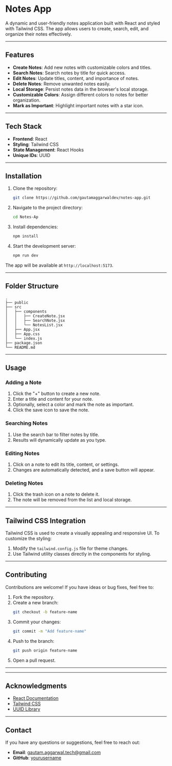# Notes App

A dynamic and user-friendly notes application built with React and styled with Tailwind CSS. The app allows users to create, search, edit, and organize their notes effectively.

---

## Features

- **Create Notes**: Add new notes with customizable colors and titles.
- **Search Notes**: Search notes by title for quick access.
- **Edit Notes**: Update titles, content, and importance of notes.
- **Delete Notes**: Remove unwanted notes easily.
- **Local Storage**: Persist notes data in the browser's local storage.
- **Customizable Colors**: Assign different colors to notes for better organization.
- **Mark as Important**: Highlight important notes with a star icon.

---

## Tech Stack

- **Frontend**: React
- **Styling**: Tailwind CSS
- **State Management**: React Hooks
- **Unique IDs**: UUID

---

## Installation

1. Clone the repository:
   ```bash
   git clone https://github.com/gautamaggarwaldev/notes-app.git
   ```

2. Navigate to the project directory:
   ```bash
   cd Notes-Ap
   ```

3. Install dependencies:
   ```bash
   npm install
   ```

4. Start the development server:
   ```bash
   npm run dev
   ```

The app will be available at `http://localhost:5173`.

---

## Folder Structure

```
.
├── public
├── src
│   ├── components
│   │   ├── CreateNote.jsx
│   │   ├── SearchNote.jsx
│   │   └── NotesList.jsx
│   ├── App.jsx
│   ├── App.css
│   └── index.js
├── package.json
└── README.md
```

---

## Usage

### Adding a Note
1. Click the "+" button to create a new note.
2. Enter a title and content for your note.
3. Optionally, select a color and mark the note as important.
4. Click the save icon to save the note.

### Searching Notes
1. Use the search bar to filter notes by title.
2. Results will dynamically update as you type.

### Editing Notes
1. Click on a note to edit its title, content, or settings.
2. Changes are automatically detected, and a save button will appear.

### Deleting Notes
1. Click the trash icon on a note to delete it.
2. The note will be removed from the list and local storage.

---

## Tailwind CSS Integration

Tailwind CSS is used to create a visually appealing and responsive UI. To customize the styling:

1. Modify the `tailwind.config.js` file for theme changes.
2. Use Tailwind utility classes directly in the components for styling.

---

## Contributing

Contributions are welcome! If you have ideas or bug fixes, feel free to:

1. Fork the repository.
2. Create a new branch:
   ```bash
   git checkout -b feature-name
   ```
3. Commit your changes:
   ```bash
   git commit -m "Add feature-name"
   ```
4. Push to the branch:
   ```bash
   git push origin feature-name
   ```
5. Open a pull request.

---


---

## Acknowledgments

- [React Documentation](https://reactjs.org/docs/getting-started.html)
- [Tailwind CSS](https://tailwindcss.com/)
- [UUID Library](https://www.npmjs.com/package/uuid)

---

## Contact

If you have any questions or suggestions, feel free to reach out:

- **Email**: gautam.aggarwal.tech@gmail.com
- **GitHub**: [yourusername](https://github.com/gautamaggarwaldev)

